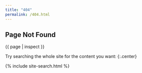 ```yaml
---
title: "404"
permalink: /404.html
---
```


## <i class="fas fa-heart-broken"></i>Page Not Found

{{ page | inspect }}

Try searching the whole site for the content you want:
{:.center}

{% include site-search.html %}
